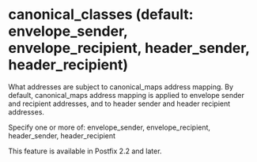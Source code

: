 # canonical_classes (default: envelope_sender, envelope_recipient, header_sender, header_recipient)
 What addresses are subject to canonical\_maps address mapping.
By default, canonical\_maps address mapping is applied to envelope
sender and recipient addresses, and to header sender and header
recipient addresses. 


 Specify one or more of: envelope\_sender, envelope\_recipient,
header\_sender, header\_recipient 


 This feature is available in Postfix 2.2 and later. 


